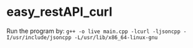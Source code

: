 # easy_restAPI_curl
Run the program by: `g++ -o live main.cpp -lcurl -ljsoncpp -I/usr/include/jsoncpp -L/usr/lib/x86_64-linux-gnu`

